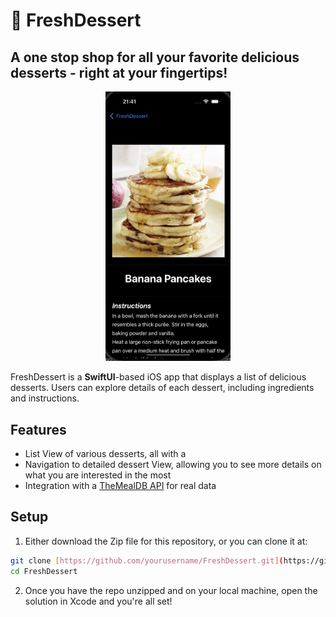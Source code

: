 # 🍧 FreshDessert
## A one stop shop for all your favorite delicious desserts - right at your fingertips!

<div align="center">
  <img src="Image/freshDesserts1.png" width=200>
</div>

FreshDessert is a **SwiftUI**-based iOS app that displays a list of delicious desserts. Users can explore details of each dessert, including ingredients and instructions.

## Features

- List View of various desserts, all with a
- Navigation to detailed dessert View, allowing you to see more details on what you are interested in the most
- Integration with a [TheMealDB API](https://themealdb.com) for real data

## Setup

1. Either download the Zip file for this repository, or you can clone it at:

```bash
git clone [https://github.com/yourusername/FreshDessert.git](https://github.com/jpzoll/FreshDesserts.git)https://github.com/jpzoll/FreshDesserts.git
cd FreshDessert
```

2. Once you have the repo unzipped and on your local machine, open the solution in Xcode and you're all set!

